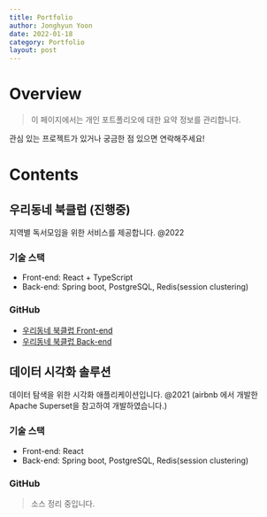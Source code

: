 ```yaml
---
title: Portfolio
author: Jonghyun Yoon
date: 2022-01-18
category: Portfolio
layout: post
---
```


# Overview
> 이 페이지에서는 개인 포트폴리오에 대한 요약 정보를 관리합니다.

관심 있는 프로젝트가 있거나 궁금한 점 있으면 연락해주세요!

# Contents
## 우리동네 북클럽 (진행중)
지역별 독서모임을 위한 서비스를 제공합니다. @2022
### 기술 스택
- Front-end: React + TypeScript  
- Back-end: Spring boot, PostgreSQL, Redis(session clustering)  
### GitHub
- [우리동네 북클럽 Front-end](https://github.com/starrything/bookclub-front)  
- [우리동네 북클럽 Back-end](https://github.com/starrything/bookclub-Back)  

## 데이터 시각화 솔루션
데이터 탐색을 위한 시각화 애플리케이션입니다. @2021
(airbnb 에서 개발한 Apache Superset을 참고하여 개발하였습니다.)
### 기술 스택
- Front-end: React  
- Back-end: Spring boot, PostgreSQL, Redis(session clustering)  
### GitHub
> 소스 정리 중입니다.
